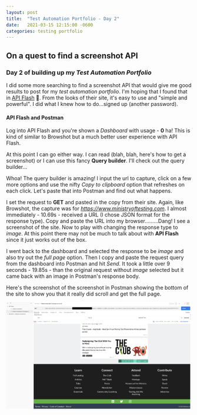 ```yaml
---
layout: post
title:  "Test Automation Portfolio - Day 2"
date:   2021-03-15 12:15:00 -0600
categories: testing portfolio
---
```

<style type="text/css">
  .rss-subscribe {
	  display: none;
  }
</style>

## On a quest to find a screenshot API

### Day 2 of building up my *Test Automation Portfolio*
I did some more searching to find a screenshot API that would give me good results to post for my *test automation portfolio*.  I'm hoping that I found that in <a href="https://apiflash.com" target="_blank" rel="noopener noreferrer">API Flash</a> 🧐.  From the looks of their site, it's easy to use and "simple and powerful".  I did what I knew how to do...signed up (another password).

#### API Flash and Postman
Log into API Flash and you're shown a *Dashboard* with usage - **0** ha!  This is kind of similar to Browshot but a much better user experience with API Flash.

At this point I can go either way.  I can read (blah, blah, here's how to get a screenshot) or I can use this fancy **Query builder**.  I'll check out the query builder...

Whoa!  The query builder is amazing!  I input the url to capture, click on a few more options and use the nifty *Copy to clipboard* option that refreshes on each click.  Let's paste that into Postman and find out what happens.

I set the request to **GET** and pasted in the copy from their site.  Again, like Browshot, the capture was for *https://www.ministryoftesting.com*.  I almost immediately - 10.69s - received a URL (I chose JSON format for the response type).  Copy and paste the URL into my browser.........Dang!  I see a screenshot of the site.  Now to play with changing the response type to *image*.  At this point there may not be much to talk about with **API Flash** since it just works out of the box.

I went back to the dashboard and selected the response to be *image* and also try out the *full page* option.  Then I copy and paste the request query from the dashboard into Postman and hit *Send*.  It took a little over 9 seconds - 19.85s - than the original request without *image* selected but it came back with an image in Postman's response body.

Here's the screenshot of the screenshot in Postman showing the bottom of the site to show you that it really did scroll and get the full page.

![](/assets/images/apiflash-ministryoftesting-screenshot.png)
